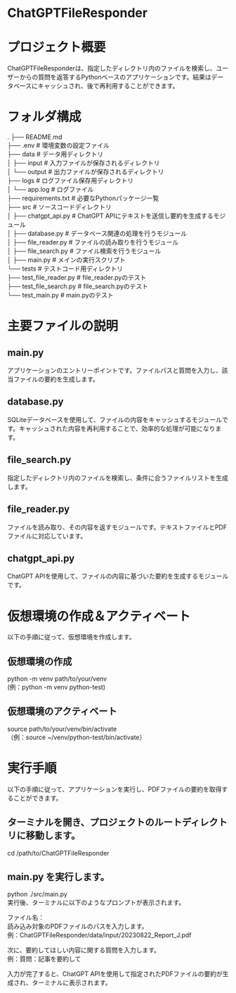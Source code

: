 # ChatGPTFileResponder

# プロジェクト概要

ChatGPTFileResponderは、指定したディレクトリ内のファイルを検索し、ユーザーからの質問を返答するPythonベースのアプリケーションです。結果はデータベースにキャッシュされ、後で再利用することができます。

# フォルダ構成
.
├── README.md  
├── .env                    # 環境変数の設定ファイル  
├── data                    # データ用ディレクトリ  
│   ├── input               # 入力ファイルが保存されるディレクトリ  
│   └── output              # 出力ファイルが保存されるディレクトリ  
├── logs                    # ログファイル保存用ディレクトリ  
│   └── app.log             # ログファイル  
├── requirements.txt        # 必要なPythonパッケージ一覧  
├── src                     # ソースコードディレクトリ  
│   ├── chatgpt_api.py      # ChatGPT APIにテキストを送信し要約を生成するモジュール  
│   ├── database.py         # データベース関連の処理を行うモジュール  
│   ├── file_reader.py      # ファイルの読み取りを行うモジュール  
│   ├── file_search.py      # ファイル検索を行うモジュール  
│   ├── main.py             # メインの実行スクリプト  
└── tests                   # テストコード用ディレクトリ  
    ├── test_file_reader.py # file_reader.pyのテスト  
    ├── test_file_search.py # file_search.pyのテスト  
    └── test_main.py        # main.pyのテスト  

# 主要ファイルの説明
## main.py
アプリケーションのエントリーポイントです。ファイルパスと質問を入力し、該当ファイルの要約を生成します。

## database.py
SQLiteデータベースを使用して、ファイルの内容をキャッシュするモジュールです。キャッシュされた内容を再利用することで、効率的な処理が可能になります。

## file_search.py
指定したディレクトリ内のファイルを検索し、条件に合うファイルリストを生成します。

## file_reader.py
ファイルを読み取り、その内容を返すモジュールです。テキストファイルとPDFファイルに対応しています。

## chatgpt_api.py
ChatGPT APIを使用して、ファイルの内容に基づいた要約を生成するモジュールです。

# 仮想環境の作成＆アクティベート
以下の手順に従って、仮想環境を作成します。

## 仮想環境の作成
python -m venv path/to/your/venv  
(例：python -m venv python-test)

## 仮想環境のアクティベート
source path/to/your/venv/bin/activate  
（例：source ~/venv/python-test/bin/activate）

# 実行手順
以下の手順に従って、アプリケーションを実行し、PDFファイルの要約を取得することができます。

## ターミナルを開き、プロジェクトのルートディレクトリに移動します。
cd /path/to/ChatGPTFileResponder

## main.py を実行します。
python ./src/main.py  
実行後、ターミナルに以下のようなプロンプトが表示されます。

ファイル名：  
読み込み対象のPDFファイルのパスを入力します。  
例：ChatGPTFileResponder/data/input/20230822_Report_J.pdf  

次に、要約してほしい内容に関する質問を入力します。  
例：質問：記事を要約して  

入力が完了すると、ChatGPT APIを使用して指定されたPDFファイルの要約が生成され、ターミナルに表示されます。